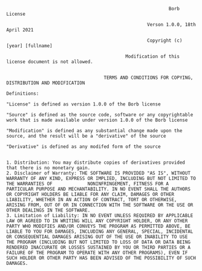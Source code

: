                                                                 Borb License
                                                                        
                                                        Verson 1.0.0, 18th April 2021

                                                        Copyright (c) [year] [fullname]

                                                Modification of this license document is not allowed.


                                        TERMS AND CONDITIONS FOR COPYING, DISTRIBUTION AND MODIFICATION
                               
    Definitions:
    
    "License" is defined as version 1.0.0 of the Borb license
    
    "Source" is defined as the source code, software or any copyrightable work that is made available under version 1.0.0 of the Borb license
    
    "Modification" is defined as any substantial change made upon the source, and the result will be a "derivative" of the source
    
    "Derivative" is defined as any modifed form of the source
    
    
    1. Distribution: You may distribute copies of derivatives provided that there is no monetary gain.
    2. Disclaimer of Warranty: THE SOFTWARE IS PROVIDED "AS IS", WITHOUT WARRANTY OF ANY KIND, EXPRESS OR IMPLIED, INCLUDING BUT NOT LIMITED TO THE WARRANTIES OF             NONINFRINGEMENT, FITNESS FOR A PARTICULAR PURPOSE AND MECHANTABILITY. IN NO EVENT SHALL THE AUTHORS OR COPYRIGHT HOLDERS BE LIABLE FOR ANY CLAIM, DAMAGES OR OTHER LIABILITY, WHETHER IN AN ACTION OF CONTRACT, TORT OR OTHERWISE, ARISING FROM, OUT OF OR IN CONNECTION WITH THE SOFTWARE OR THE USE OR OTHER DEALINGS IN THE SOFTWARE.
    3. Limitation of Liability: IN NO EVENT UNLESS REQUIRED BY APPLICABLE LAW OR AGREED TO IN WRITING WILL ANY COPYRIGHT HOLDER, OR ANY OTHER PARTY WHO MODIFIES AND/OR CONVEYS THE PROGRAM AS PERMITTED ABOVE, BE LIABLE TO YOU FOR DAMAGES, INCLUDING ANY GENERAL, SPECIAL, INCIDENTAL OR CONSEQUENTIAL DAMAGES ARISING OUT OF THE USE OR INABILITY TO USE THE PROGRAM (INCLUDING BUT NOT LIMITED TO LOSS OF DATA OR DATA BEING RENDERED INACCURATE OR LOSSES SUSTAINED BY YOU OR THIRD PARTIES OR A FAILURE OF THE PROGRAM TO OPERATE WITH ANY OTHER PROGRAMS), EVEN IF SUCH HOLDER OR OTHER PARTY HAS BEEN ADVISED OF THE POSSIBILITY OF SUCH DAMAGES.

